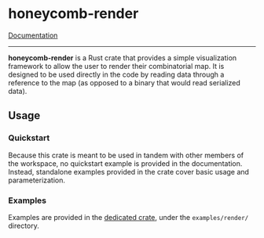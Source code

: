 # honeycomb-render

[Documentation](../honeycomb_render/)

--- 

**honeycomb-render** is a Rust crate that provides a simple visualization framework
to allow the user to render their combinatorial map. It is designed to be used
directly in the code by reading data through a reference to the map (as opposed to
a binary that would read serialized data).

## Usage

### Quickstart

Because this crate is meant to be used in tandem with other members of the workspace,
no quickstart example is provided in the documentation. Instead, standalone examples
provided in the crate cover basic usage and parameterization.

### Examples

Examples are provided in the [dedicated crate](./honeycomb-examples.md), under the `examples/render/` directory.
